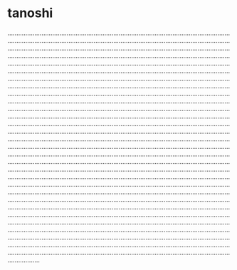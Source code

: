 # tanoshi
..........................................................................................................................................................................................................................................................................................................................................................................................................................................................................................................................................................................................................................................................................................................................................................................................................................................................................................................................................................................................................................................................................................................................................................................................................................................................................................................................................................................................................................................................................................................................................................................................................................................................................................................................................................................................................................................................................................................................................................................................................................................................................................................................................................................................................................................................................................................................................................................................................................................................................................................................................................................................................................................................................................................................................................................................................................................................................................................................................................................................................................................................................................................................................................................................................................................................................................................................................................................................................................................................................................................................................................................................................................................................................................................................................................................................................................................................................................